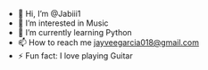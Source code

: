 - 👋 Hi, I’m @Jabiii1
- 👀 I’m interested in Music
- 🌱 I’m currently learning Python
- 📫 How to reach me jayveegarcia018@gmail.com
- ⚡ Fun fact: I love playing Guitar

